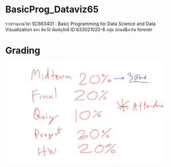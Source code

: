 # BasicProg_Dataviz65
รวบรวมงานวิชา SC663401 : Basic Programming for Data Science and Data Visualization ของ พิทวัส พิมพ์บุสิทธิ์  ID:633021020-6 กลุ่ม ปอนด์&อาร์ม forever

# Grading
![Grading image](Grading.jpg)
